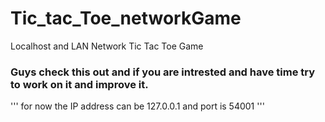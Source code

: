 # Tic_tac_Toe_networkGame
Localhost and LAN Network Tic Tac Toe Game 


### Guys check this out and if you are intrested and have time try to work on it and improve it.

''' for now the IP address can be 127.0.0.1 and port is 54001 '''


